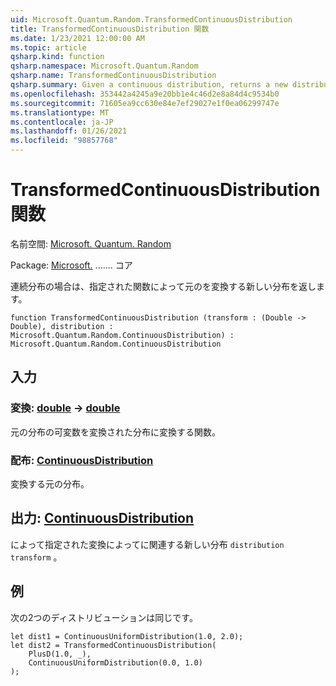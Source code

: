 ```yaml
---
uid: Microsoft.Quantum.Random.TransformedContinuousDistribution
title: TransformedContinuousDistribution 関数
ms.date: 1/23/2021 12:00:00 AM
ms.topic: article
qsharp.kind: function
qsharp.namespace: Microsoft.Quantum.Random
qsharp.name: TransformedContinuousDistribution
qsharp.summary: Given a continuous distribution, returns a new distribution that transforms the original by a given function.
ms.openlocfilehash: 353442a4245a9e20bb1e4c46d2e8a84d4c9534b0
ms.sourcegitcommit: 71605ea9cc630e84e7ef29027e1f0ea06299747e
ms.translationtype: MT
ms.contentlocale: ja-JP
ms.lasthandoff: 01/26/2021
ms.locfileid: "98857768"
---
```

# <a name="transformedcontinuousdistribution-function"></a>TransformedContinuousDistribution 関数

名前空間: [Microsoft. Quantum. Random](xref:Microsoft.Quantum.Random)

Package: [Microsoft.](https://nuget.org/packages/Microsoft.Quantum.QSharp.Core) ....... コア


連続分布の場合は、指定された関数によって元のを変換する新しい分布を返します。

```qsharp
function TransformedContinuousDistribution (transform : (Double -> Double), distribution : Microsoft.Quantum.Random.ContinuousDistribution) : Microsoft.Quantum.Random.ContinuousDistribution
```


## <a name="input"></a>入力

### <a name="transform--double---double"></a>変換: [double](xref:microsoft.quantum.lang-ref.double) -> [double](xref:microsoft.quantum.lang-ref.double)

元の分布の可変数を変換された分布に変換する関数。


### <a name="distribution--continuousdistribution"></a>配布: [ContinuousDistribution](xref:Microsoft.Quantum.Random.ContinuousDistribution)

変換する元の分布。



## <a name="output--continuousdistribution"></a>出力: [ContinuousDistribution](xref:Microsoft.Quantum.Random.ContinuousDistribution)

によって指定された変換によってに関連する新しい分布 `distribution` `transform` 。

## <a name="example"></a>例

次の2つのディストリビューションは同じです。

```qsharp
let dist1 = ContinuousUniformDistribution(1.0, 2.0);
let dist2 = TransformedContinuousDistribution(
    PlusD(1.0, _),
    ContinuousUniformDistribution(0.0, 1.0)
);
```